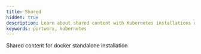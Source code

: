 ```yaml
---
title: Shared
hidden: true
description: Learn about shared content with Kubernetes installations on Docker standalone
keywords: portworx, kubernetes
---
```


Shared content for docker standalone installation
